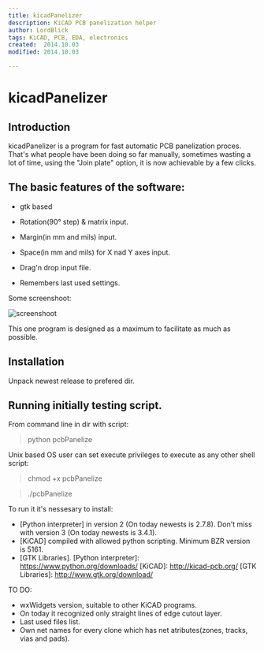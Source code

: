 ```yaml
---
title: kicadPanelizer
description: KiCAD PCB panelization helper
author: LordBlick
tags: KiCAD, PCB, EDA, electronics
created:  2014.10.03
modified: 2014.10.03

---
```


kicadPanelizer
=======
## Introduction

kicadPanelizer is a program for fast automatic PCB panelization proces. That's what people have been doing so far manually, sometimes wasting a lot of time, using the "Join plate" option, it is now achievable by a few clicks.

## The basic features of the software:
- gtk based

- Rotation(90° step) & matrix input.

- Margin(in mm and mils) input.

- Space(in mm and mils) for X nad Y axes input.

- Drag'n drop input file.

- Remembers last used settings.

Some screenshoot:

<!-- ![screenshoot](https://cloud.githubusercontent.com/assets/5176054/4505567/3bb70a44-4af7-11e4-91a8-0360eab9ceae.png) -->
![screenshoot](https://cloud.githubusercontent.com/assets/5176054/4526874/25ddc384-4d63-11e4-965a-af05e8820d4a.png)

This one program is designed as a maximum to facilitate as much as possible.

## Installation
Unpack newest release to prefered dir.

## Running initially testing script.
From command line in dir with script:
> python pcbPanelize

Unix based OS user can set execute privileges to execute as any other shell script:
> chmod +x pcbPanelize

> ./pcbPanelize

To run it it's nessesary to install:
- [Python interpreter] in version 2 (On today newests is 2.7.8). Don't miss with version 3 (On today newests is 3.4.1).
- [KiCAD] compiled with allowed python scripting. Minimum BZR version is 5161.
- [GTK Libraries].
[Python interpreter]: https://www.python.org/downloads/
[KiCAD]: http://kicad-pcb.org/
[GTK Libraries]: http://www.gtk.org/download/


TO DO:
- wxWidgets version, suitable to other KiCAD programs.
- On today it recognized only straight lines of edge cutout layer.
- Last used files list.
- Own net names for every clone which has net atributes(zones, tracks, vias and pads).
